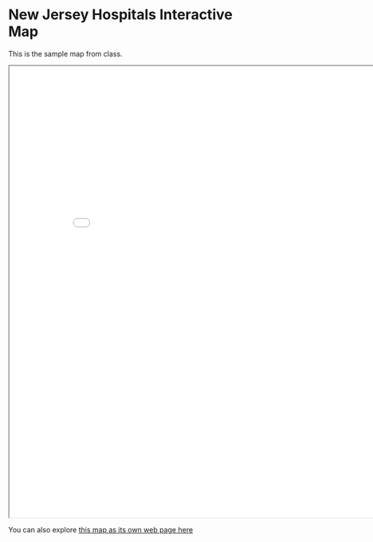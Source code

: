 # New Jersey Hospitals Interactive Map

This is the sample map from class.

<iframe src='hospitals_in_nj.html' width = '855' height = '905' ></iframe>

You can also explore [this map as its own web page here](hospitals_in_nj.html)
